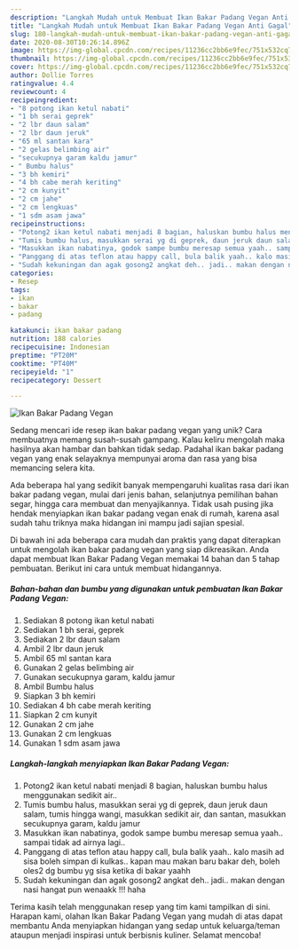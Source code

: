 ```yaml
---
description: "Langkah Mudah untuk Membuat Ikan Bakar Padang Vegan Anti Gagal"
title: "Langkah Mudah untuk Membuat Ikan Bakar Padang Vegan Anti Gagal"
slug: 180-langkah-mudah-untuk-membuat-ikan-bakar-padang-vegan-anti-gagal
date: 2020-08-30T10:26:14.896Z
image: https://img-global.cpcdn.com/recipes/11236cc2bb6e9fec/751x532cq70/ikan-bakar-padang-vegan-foto-resep-utama.jpg
thumbnail: https://img-global.cpcdn.com/recipes/11236cc2bb6e9fec/751x532cq70/ikan-bakar-padang-vegan-foto-resep-utama.jpg
cover: https://img-global.cpcdn.com/recipes/11236cc2bb6e9fec/751x532cq70/ikan-bakar-padang-vegan-foto-resep-utama.jpg
author: Dollie Torres
ratingvalue: 4.4
reviewcount: 4
recipeingredient:
- "8 potong ikan ketul nabati"
- "1 bh serai geprek"
- "2 lbr daun salam"
- "2 lbr daun jeruk"
- "65 ml santan kara"
- "2 gelas belimbing air"
- "secukupnya garam kaldu jamur"
- " Bumbu halus"
- "3 bh kemiri"
- "4 bh cabe merah keriting"
- "2 cm kunyit"
- "2 cm jahe"
- "2 cm lengkuas"
- "1 sdm asam jawa"
recipeinstructions:
- "Potong2 ikan ketul nabati menjadi 8 bagian, haluskan bumbu halus menggunakan sedikit air.."
- "Tumis bumbu halus, masukkan serai yg di geprek, daun jeruk daun salam, tumis hingga wangi, masukkan sedikit air, dan santan, masukkan secukupnya garam, kaldu jamur"
- "Masukkan ikan nabatinya, godok sampe bumbu meresap semua yaah.. sampai tidak ad airnya lagi.."
- "Panggang di atas teflon atau happy call, bula balik yaah.. kalo masih ad sisa boleh simpan di kulkas.. kapan mau makan baru bakar deh, boleh oles2 dg bumbu yg sisa ketika di bakar yaahh"
- "Sudah kekuningan dan agak gosong2 angkat deh.. jadi.. makan dengan nasi hangat pun wenaakk !!! haha"
categories:
- Resep
tags:
- ikan
- bakar
- padang

katakunci: ikan bakar padang 
nutrition: 188 calories
recipecuisine: Indonesian
preptime: "PT20M"
cooktime: "PT40M"
recipeyield: "1"
recipecategory: Dessert

---
```



![Ikan Bakar Padang Vegan](https://img-global.cpcdn.com/recipes/11236cc2bb6e9fec/751x532cq70/ikan-bakar-padang-vegan-foto-resep-utama.jpg)

Sedang mencari ide resep ikan bakar padang vegan yang unik? Cara membuatnya memang susah-susah gampang. Kalau keliru mengolah maka hasilnya akan hambar dan bahkan tidak sedap. Padahal ikan bakar padang vegan yang enak selayaknya mempunyai aroma dan rasa yang bisa memancing selera kita.

Ada beberapa hal yang sedikit banyak mempengaruhi kualitas rasa dari ikan bakar padang vegan, mulai dari jenis bahan, selanjutnya pemilihan bahan segar, hingga cara membuat dan menyajikannya. Tidak usah pusing jika hendak menyiapkan ikan bakar padang vegan enak di rumah, karena asal sudah tahu triknya maka hidangan ini mampu jadi sajian spesial.




Di bawah ini ada beberapa cara mudah dan praktis yang dapat diterapkan untuk mengolah ikan bakar padang vegan yang siap dikreasikan. Anda dapat membuat Ikan Bakar Padang Vegan memakai 14 bahan dan 5 tahap pembuatan. Berikut ini cara untuk membuat hidangannya.

<!--inarticleads1-->

##### Bahan-bahan dan bumbu yang digunakan untuk pembuatan Ikan Bakar Padang Vegan:

1. Sediakan 8 potong ikan ketul nabati
1. Sediakan 1 bh serai, geprek
1. Sediakan 2 lbr daun salam
1. Ambil 2 lbr daun jeruk
1. Ambil 65 ml santan kara
1. Gunakan 2 gelas belimbing air
1. Gunakan secukupnya garam, kaldu jamur
1. Ambil  Bumbu halus
1. Siapkan 3 bh kemiri
1. Sediakan 4 bh cabe merah keriting
1. Siapkan 2 cm kunyit
1. Gunakan 2 cm jahe
1. Gunakan 2 cm lengkuas
1. Gunakan 1 sdm asam jawa




<!--inarticleads2-->

##### Langkah-langkah menyiapkan Ikan Bakar Padang Vegan:

1. Potong2 ikan ketul nabati menjadi 8 bagian, haluskan bumbu halus menggunakan sedikit air..
1. Tumis bumbu halus, masukkan serai yg di geprek, daun jeruk daun salam, tumis hingga wangi, masukkan sedikit air, dan santan, masukkan secukupnya garam, kaldu jamur
1. Masukkan ikan nabatinya, godok sampe bumbu meresap semua yaah.. sampai tidak ad airnya lagi..
1. Panggang di atas teflon atau happy call, bula balik yaah.. kalo masih ad sisa boleh simpan di kulkas.. kapan mau makan baru bakar deh, boleh oles2 dg bumbu yg sisa ketika di bakar yaahh
1. Sudah kekuningan dan agak gosong2 angkat deh.. jadi.. makan dengan nasi hangat pun wenaakk !!! haha




Terima kasih telah menggunakan resep yang tim kami tampilkan di sini. Harapan kami, olahan Ikan Bakar Padang Vegan yang mudah di atas dapat membantu Anda menyiapkan hidangan yang sedap untuk keluarga/teman ataupun menjadi inspirasi untuk berbisnis kuliner. Selamat mencoba!
